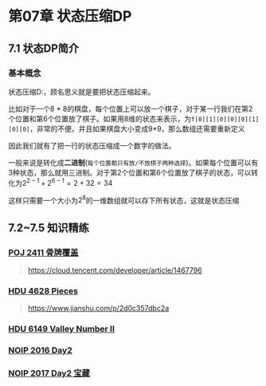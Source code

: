 # 第07章 状态压缩DP
## 7.1 状态DP简介
### 基本概念
状态压缩D:，顾名思义就是要把状态压缩起来。

比如对于一个8 * 8的棋盘，每个位置上可以放一个棋子，对于某一行我们在第2个位置和第6个位置放了棋子。如果用8维的状态来表示，为`f[0][1][0][0][0][1][0][0]`，非常的不便。并且如果棋盘大小变成9*9，那么数组还需要重新定义

因此我们就有了把一行的状态压缩成一个数字的做法。

一般来说是转化成**二进制**(`每个位置都只有放/不放棋子两种选择`)。如果每个位置可以有3种状态，那么就用三进制。对于第2个位置和第6个位置放了棋子的状态，可以转化为$2^{2 - 1} + 2^{6 - 1} = 2 + 32 = 34$

这样只需要一个大小为$2^8$的一维数组就可以存下所有状态，这就是状态压缩
## 7.2~7.5 知识精练
### [POJ 2411 骨牌覆盖](http://www.51nod.com/Challenge/Problem.html#problemId=1033)
> https://cloud.tencent.com/developer/article/1467796
### [HDU 4628 Pieces](http://acm.hdu.edu.cn/showproblem.php?pid=4628)
> https://www.jianshu.com/p/2d0c357dbc2a
### [HDU 6149 Valley Number II](http://acm.hdu.edu.cn/showproblem.php?pid=6149)
### [NOIP 2016 Day2](https://www.luogu.com.cn/problem/P2831)
### [NOIP 2017 Day2 宝藏](https://www.luogu.com.cn/problem/P3959)